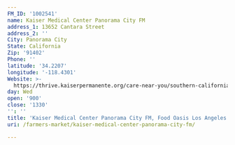 ```yaml
---
FM_ID: '1002541'
name: Kaiser Medical Center Panorama City FM
address_1: 13652 Cantara Street
address_2: ''
City: Panorama City
State: California
Zip: '91402'
Phone: ''
latitude: '34.2207'
longitude: '-118.4301'
Website: >-
  https://thrive.kaiserpermanente.org/care-near-you/southern-california/panorama-city/shc_calendar_event/kaiser-permanente-farmers-market/
day: Wed
open: '900'
close: '1330'
'': ''
title: 'Kaiser Medical Center Panorama City FM, Food Oasis Los Angeles'
uri: /farmers-market/kaiser-medical-center-panorama-city-fm/

---
```

